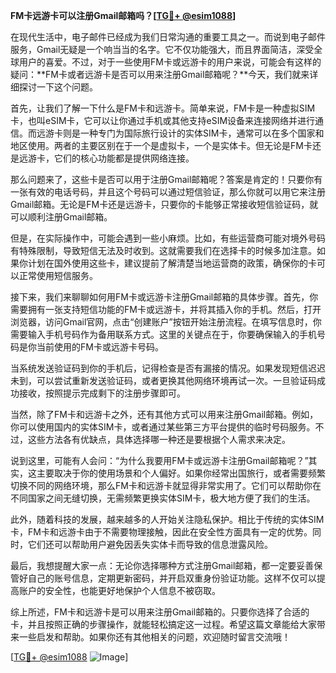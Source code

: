 **FM卡远游卡可以注册Gmail邮箱吗？[[TG💪+ @esim1088](https://t.me/s/esim1088)]**

在现代生活中，电子邮件已经成为我们日常沟通的重要工具之一。而说到电子邮件服务，Gmail无疑是一个响当当的名字。它不仅功能强大，而且界面简洁，深受全球用户的喜爱。不过，对于一些使用FM卡或远游卡的用户来说，可能会有这样的疑问：**FM卡或者远游卡是否可以用来注册Gmail邮箱呢？**今天，我们就来详细探讨一下这个问题。

首先，让我们了解一下什么是FM卡和远游卡。简单来说，FM卡是一种虚拟SIM卡，也叫eSIM卡，它可以让你通过手机或其他支持eSIM设备来连接网络并进行通信。而远游卡则是一种专门为国际旅行设计的实体SIM卡，通常可以在多个国家和地区使用。两者的主要区别在于一个是虚拟卡，一个是实体卡。但无论是FM卡还是远游卡，它们的核心功能都是提供网络连接。

那么问题来了，这些卡是否可以用于注册Gmail邮箱呢？答案是肯定的！只要你有一张有效的电话号码，并且这个号码可以通过短信验证，那么你就可以用它来注册Gmail邮箱。无论是FM卡还是远游卡，只要你的卡能够正常接收短信验证码，就可以顺利注册Gmail邮箱。

但是，在实际操作中，可能会遇到一些小麻烦。比如，有些运营商可能对境外号码有特殊限制，导致短信无法及时收到。这就需要我们在选择卡的时候多加注意。如果你计划在国外使用这些卡，建议提前了解清楚当地运营商的政策，确保你的卡可以正常使用短信服务。

接下来，我们来聊聊如何用FM卡或远游卡注册Gmail邮箱的具体步骤。首先，你需要拥有一张支持短信功能的FM卡或远游卡，并将其插入你的手机。然后，打开浏览器，访问Gmail官网，点击“创建账户”按钮开始注册流程。在填写信息时，你需要输入手机号码作为备用联系方式。这里的关键点在于，你要确保输入的手机号码是你当前使用的FM卡或远游卡号码。

当系统发送验证码到你的手机后，记得检查是否有漏接的情况。如果发现短信迟迟未到，可以尝试重新发送验证码，或者更换其他网络环境再试一次。一旦验证码成功接收，按照提示完成剩下的注册步骤即可。

当然，除了FM卡和远游卡之外，还有其他方式可以用来注册Gmail邮箱。例如，你可以使用国内的实体SIM卡，或者通过某些第三方平台提供的临时号码服务。不过，这些方法各有优缺点，具体选择哪一种还是要根据个人需求来决定。

说到这里，可能有人会问：“为什么我要用FM卡或远游卡注册Gmail邮箱呢？”其实，这主要取决于你的使用场景和个人偏好。如果你经常出国旅行，或者需要频繁切换不同的网络环境，那么FM卡和远游卡就显得非常实用了。它们可以帮助你在不同国家之间无缝切换，无需频繁更换实体SIM卡，极大地方便了我们的生活。

此外，随着科技的发展，越来越多的人开始关注隐私保护。相比于传统的实体SIM卡，FM卡和远游卡由于不需要物理接触，因此在安全性方面具有一定的优势。同时，它们还可以帮助用户避免因丢失实体卡而导致的信息泄露风险。

最后，我想提醒大家一点：无论你选择哪种方式注册Gmail邮箱，都一定要妥善保管好自己的账号信息，定期更新密码，并开启双重身份验证功能。这样不仅可以提高账户的安全性，也能更好地保护个人信息不被窃取。

综上所述，FM卡和远游卡是可以用来注册Gmail邮箱的。只要你选择了合适的卡，并且按照正确的步骤操作，就能轻松搞定这一过程。希望这篇文章能给大家带来一些启发和帮助。如果你还有其他相关的问题，欢迎随时留言交流哦！

[[TG💪+ @esim1088](https://t.me/s/esim1088) ![Image](https://i.postimg.cc/4NQfJmqS/Snipaste-2025-05-13-00-14-12.png)]